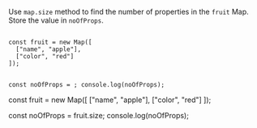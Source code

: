 Use `map.size` method to find
the number of properties in the `fruit` Map.
Store the value in `noOfProps`.

<codeblock type="exercise" language="javascript" testMode="fixedInput">
<code>
const fruit = new Map([
  ["name", "apple"],
  ["color", "red"]
]);

const noOfProps = ;
console.log(noOfProps);
</code>

<solution>
const fruit = new Map([
  ["name", "apple"],
  ["color", "red"]
]);

const noOfProps = fruit.size;
console.log(noOfProps);
</solution>
</codeblock>